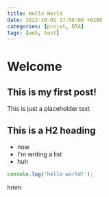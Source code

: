 ```yaml
---
title: Hello World
date: 2022-10-01 17:58:00 +0100
categories: [projet, DTA]
tags: [web, test]
---
```


# Welcome

## This is my first post!

This is just a placeholder text

## This is a H2 heading

* now
* I'm writing a list
* huh

```javascript
console.log('hello world!');
```
hmm
